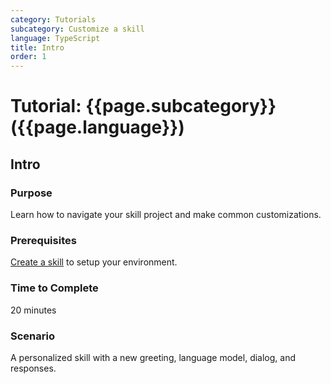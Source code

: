 ```yaml
---
category: Tutorials
subcategory: Customize a skill
language: TypeScript
title: Intro
order: 1
---
```


# Tutorial: {{page.subcategory}} ({{page.language}})

## Intro

### Purpose

Learn how to navigate your skill project and make common customizations.

### Prerequisites

[Create a skill]({{site.baseurl}}/tutorials/typescript/create-skill/1_intro) to setup your environment.

### Time to Complete

20 minutes

### Scenario

A personalized skill with a new greeting, language model, dialog, and responses.
